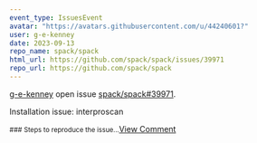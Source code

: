 ```yaml
---
event_type: IssuesEvent
avatar: "https://avatars.githubusercontent.com/u/44240601?"
user: g-e-kenney
date: 2023-09-13
repo_name: spack/spack
html_url: https://github.com/spack/spack/issues/39971
repo_url: https://github.com/spack/spack
---
```


<a href='https://github.com/g-e-kenney' target='_blank'>g-e-kenney</a> open issue <a href='https://github.com/spack/spack/issues/39971' target='_blank'>spack/spack#39971</a>.

<p>Installation issue: interproscan</p><small>### Steps to reproduce the issue...</small><a href='https://github.com/spack/spack/issues/39971' target='_blank'>View Comment</a>